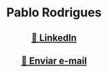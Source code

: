 <h1 align="center">Pablo Rodrigues</h1>
<h2 align="center">
    <a href="https://www.linkedin.com/in/pablo-rodrigues-125b73224/">🔗 LinkedIn</a>
</h2>
<h2 align="center">
    <a href="mailto:pabloxt200@gmail.com">🔗 Enviar e-mail</a>
</h2>
